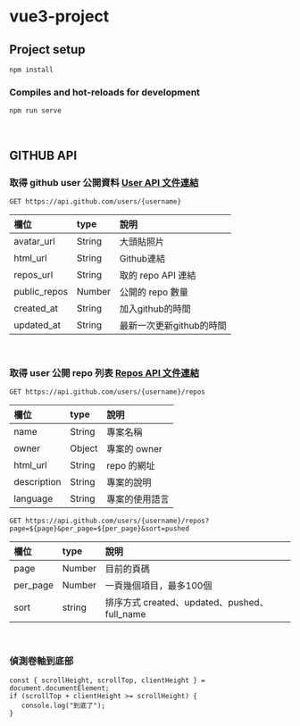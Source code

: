 # vue3-project

## Project setup
```
npm install
```

### Compiles and hot-reloads for development
```
npm run serve
```

<br/>

## GITHUB API 

### 取得 github user 公開資料 [User API 文件連結](https://docs.github.com/cn/rest/reference/users#update-the-authenticated-user)


```
GET https://api.github.com/users/{username}
```

| 欄位  | type | 說明 |
| :--  | :-- | :-- |
| avatar_url  | String | 大頭貼照片 |
| html_url  | String | Github連結 |
| repos_url  | String | 取的 repo API 連結 |
| public_repos  | Number | 公開的 repo 數量 |
| created_at  | String | 加入github的時間 |
| updated_at  | String | 最新一次更新github的時間 |

<br/>

### 取得 user 公開 repo 列表 [Repos API 文件連結](https://docs.github.com/cn/rest/reference/repos)
```
GET https://api.github.com/users/{username}/repos
```
| 欄位  | type | 說明 |
| :--  | :-- | :-- |
| name  | String | 專案名稱 |
| owner  | Object | 專案的 owner |
| html_url  | String | repo 的網址 |
| description  | String | 專案的說明 |
| language  | String | 專案的使用語言 |

```
GET https://api.github.com/users/{username}/repos?page=${page}&per_page=${per_page}&sort=pushed
```
| 欄位  | type | 說明 |
| :--  | :-- | :-- |
| page  | Number | 目前的頁碼 |
| per_page  | Number | 一頁幾個項目，最多100個 |
| sort  | string | 排序方式 created、updated、pushed、full_name  |

<br/>

### 偵測卷軸到底部
```
const { scrollHeight, scrollTop, clientHeight } = document.documentElement;
if (scrollTop + clientHeight >= scrollHeight) {
   console.log("到底了");
}
```